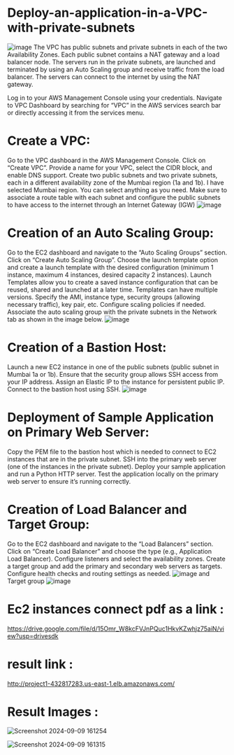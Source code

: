 # Deploy-an-application-in-a-VPC-with-private-subnets
![image](https://github.com/user-attachments/assets/b1433edc-b800-4f11-b317-af0ad4d73445)
The VPC has public subnets and private subnets in each of the two Availability Zones. Each public subnet contains a NAT gateway and a load balancer node. The servers run in the private subnets, are launched and terminated by using an Auto Scaling group and receive traffic from the load balancer. The servers can connect to the internet by using the NAT gateway.

Log in to your AWS Management Console using your credentials. Navigate to VPC Dashboard by searching for “VPC” in the AWS services search bar or directly accessing it from the services menu.

# Create a VPC:
Go to the VPC dashboard in the AWS Management Console. Click on “Create VPC”. Provide a name for your VPC, select the CIDR block, and enable DNS support. Create two public subnets and two private subnets, each in a different availability zone of the Mumbai region (1a and 1b). I have selected Mumbai region. You can select anything as you need. Make sure to associate a route table with each subnet and configure the public subnets to have access to the internet through an Internet Gateway (IGW)
![image](https://github.com/user-attachments/assets/d3bb256d-6d87-4669-8624-ead5636df3ae)
# Creation of an Auto Scaling Group:
Go to the EC2 dashboard and navigate to the “Auto Scaling Groups” section. Click on “Create Auto Scaling Group”. Choose the launch template option and create a launch template with the desired configuration (minimum 1 instance, maximum 4 instances, desired capacity 2 instances). Launch Templates allow you to create a saved instance configuration that can be reused, shared and launched at a later time. Templates can have multiple versions. Specify the AMI, instance type, security groups (allowing necessary traffic), key pair, etc. Configure scaling policies if needed. Associate the auto scaling group with the private subnets in the Network tab as shown in the image below.
![image](https://github.com/user-attachments/assets/308524d0-f61a-44f3-8bb6-23a81c58b730)
# Creation of a Bastion Host:
Launch a new EC2 instance in one of the public subnets (public subnet in Mumbai 1a or 1b). Ensure that the security group allows SSH access from your IP address. Assign an Elastic IP to the instance for persistent public IP. Connect to the bastion host using SSH.
![image](https://github.com/user-attachments/assets/9c54eb14-aed2-484a-8c5c-959b9a9072fd)
# Deployment of Sample Application on Primary Web Server:
Copy the PEM file to the bastion host which is needed to connect to EC2 instances that are in the private subnet. SSH into the primary web server (one of the instances in the private subnet). Deploy your sample application and run a Python HTTP server. Test the application locally on the primary web server to ensure it’s running correctly.

# Creation of Load Balancer and Target Group:
Go to the EC2 dashboard and navigate to the “Load Balancers” section. Click on “Create Load Balancer” and choose the type (e.g., Application Load Balancer). Configure listeners and select the availability zones. Create a target group and add the primary and secondary web servers as targets. Configure health checks and routing settings as needed.
![image](https://github.com/user-attachments/assets/c4289da3-006d-426c-8f8d-b1add5e0e006)
and Target group
![image](https://github.com/user-attachments/assets/ef3cd7f7-f2f3-49c8-943d-3ac51064db0f)
# Ec2 instances connect pdf as a link :

 https://drive.google.com/file/d/15Omr_W8kcFVJnPQuc1HkvKZwhjz75aiN/view?usp=drivesdk
# result link :

http://project1-432817283.us-east-1.elb.amazonaws.com/

# Result Images :
![Screenshot 2024-09-09 161254](https://github.com/user-attachments/assets/e86ecb9d-d525-4af0-a6fe-f22f7875ed58)

![Screenshot 2024-09-09 161315](https://github.com/user-attachments/assets/b466a13f-299f-40f4-b24c-acf4c3b8490d)

